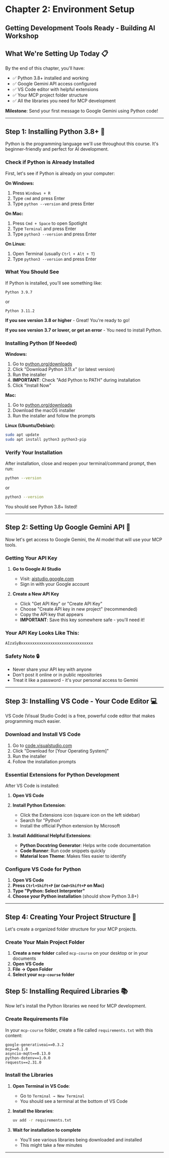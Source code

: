 # Chapter 2: Environment Setup
## Getting Development Tools Ready - Building AI Workshop


## What We're Setting Up Today 📋

By the end of this chapter, you'll have:
- ✅ Python 3.8+ installed and working
- ✅ Google Gemini API access configured
- ✅ VS Code editor with helpful extensions
- ✅ Your MCP project folder structure
- ✅ All the libraries you need for MCP development

**Milestone**: Send your first message to Google Gemini using Python code!

---

## Step 1: Installing Python 3.8+ 🐍

Python is the programming language we'll use throughout this course. It's beginner-friendly and perfect for AI development.

### Check if Python is Already Installed

First, let's see if Python is already on your computer:

**On Windows:**
1. Press `Windows + R`
2. Type `cmd` and press Enter
3. Type `python --version` and press Enter

**On Mac:**
1. Press `Cmd + Space` to open Spotlight
2. Type `Terminal` and press Enter
3. Type `python3 --version` and press Enter

**On Linux:**
1. Open Terminal (usually `Ctrl + Alt + T`)
2. Type `python3 --version` and press Enter

### What You Should See
If Python is installed, you'll see something like:
```
Python 3.9.7
```
or
```
Python 3.11.2
```

**If you see version 3.8 or higher** - Great! You're ready to go!

**If you see version 3.7 or lower, or get an error** - You need to install Python.

### Installing Python (If Needed)

**Windows:**
1. Go to [python.org/downloads](https://python.org/downloads)
2. Click "Download Python 3.11.x" (or latest version)
3. Run the installer
4. **IMPORTANT**: Check "Add Python to PATH" during installation
5. Click "Install Now"

**Mac:**
1. Go to [python.org/downloads](https://python.org/downloads)
2. Download the macOS installer
3. Run the installer and follow the prompts

**Linux (Ubuntu/Debian):**
```bash
sudo apt update
sudo apt install python3 python3-pip
```

### Verify Your Installation
After installation, close and reopen your terminal/command prompt, then run:
```bash
python --version
```
or
```bash
python3 --version
```

You should see Python 3.8+ listed!

---

## Step 2: Setting Up Google Gemini API 🤖

Now let's get access to Google Gemini, the AI model that will use your MCP tools.

### Getting Your API Key

1. **Go to Google AI Studio**
   - Visit: [aistudio.google.com](https://aistudio.google.com)
   - Sign in with your Google account

2. **Create a New API Key**
   - Click "Get API Key" or "Create API Key"
   - Choose "Create API key in new project" (recommended)
   - Copy the API key that appears
   - **IMPORTANT**: Save this key somewhere safe - you'll need it!

### Your API Key Looks Like This:
```
AIzaSyBxxxxxxxxxxxxxxxxxxxxxxxxxxxxxxxx
```

### Safety Note 🔒
- Never share your API key with anyone
- Don't post it online or in public repositories
- Treat it like a password - it's your personal access to Gemini

---

## Step 3: Installing VS Code - Your Code Editor 💻

VS Code (Visual Studio Code) is a free, powerful code editor that makes programming much easier.

### Download and Install VS Code

1. Go to [code.visualstudio.com](https://code.visualstudio.com)
2. Click "Download for [Your Operating System]"
3. Run the installer
4. Follow the installation prompts

### Essential Extensions for Python Development

After VS Code is installed:

1. **Open VS Code**
2. **Install Python Extension**:
   - Click the Extensions icon (square icon on the left sidebar)
   - Search for "Python"
   - Install the official Python extension by Microsoft

3. **Install Additional Helpful Extensions**:
   - **Python Docstring Generator**: Helps write code documentation
   - **Code Runner**: Run code snippets quickly
   - **Material Icon Theme**: Makes files easier to identify

### Configure VS Code for Python

1. **Open VS Code**
2. **Press `Ctrl+Shift+P` (or `Cmd+Shift+P` on Mac)**
3. **Type "Python: Select Interpreter"**
4. **Choose your Python installation** (should show Python 3.8+)

---

## Step 4: Creating Your Project Structure 📁

Let's create a organized folder structure for your MCP projects.

### Create Your Main Project Folder

1. **Create a new folder** called `mcp-course` on your desktop or in your documents
2. **Open VS Code**
3. **File → Open Folder**
4. **Select your `mcp-course` folder**


## Step 5: Installing Required Libraries 📚

Now let's install the Python libraries we need for MCP development.

### Create Requirements File

In your `mcp-course` folder, create a file called `requirements.txt` with this content:

```text
google-generativeai==0.3.2
mcp==0.1.0
asyncio-mqtt==0.13.0
python-dotenv==1.0.0
requests==2.31.0
```

### Install the Libraries

1. **Open Terminal in VS Code**:
   - Go to `Terminal → New Terminal`
   - You should see a terminal at the bottom of VS Code

2. **Install the libraries**:
   ```bash
   uv add -r requirements.txt
   ```

3. **Wait for installation to complete**
   - You'll see various libraries being downloaded and installed
   - This might take a few minutes

---
